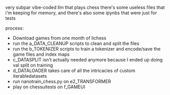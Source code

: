 very subpar vibe-coded llm that plays chess
there's some useless files that i'm keeping for memory, and there's also some ipynbs that were just for tests

process:
- Download games from one month of lichess
- run the a_DATA_CLEANUP scripts to clean and split the files
- run the b_TOKENIZER scripts to train a tokenizer and encode/save the game files and index maps
- c_DATASPLIT isn't actually needed anymore because I ended up doing val split on training
- d_DATALOADER takes care of all the intricacies of custom iterabledatasets
- run nanotrain_chess.py on e2_TRANSFORMER
- play on chessuitests on f_GAMEUI

